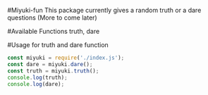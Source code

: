 #Miyuki-fun
This package currently gives a random truth or a dare questions (More to come later)

#Available Functions
truth,
dare

#Usage for truth and dare function
```js
const miyuki = require('./index.js');
const dare = miyuki.dare();
const truth = miyuki.truth();
console.log(truth);
console.log(dare);  
```